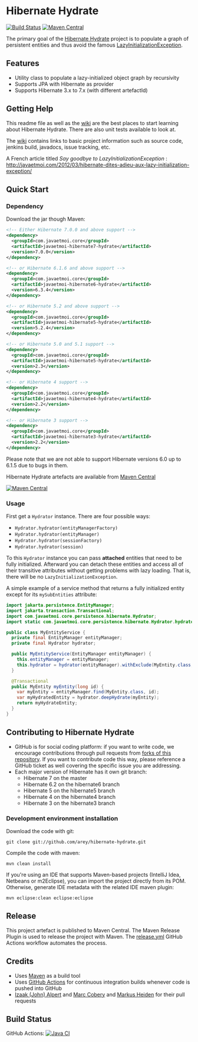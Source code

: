 # Hibernate Hydrate #

[![Build Status](https://github.com/arey/hibernate-hydrate/actions/workflows/build.yml/badge.svg)](https://github.com/arey/hibernate-hydrate/actions/workflows/build.yml)
[![Maven Central](https://maven-badges.herokuapp.com/maven-central/com.javaetmoi.core/javaetmoi-hibernate7-hydrate/badge.svg)](https://maven-badges.herokuapp.com/maven-central/com.javaetmoi.core/javaetmoi-hibernate7-hydrate)

The primary goal of the [Hibernate Hydrate](https://github.com/arey/hibernate-hydrate) project is to populate a graph of persistent entities and thus avoid the famous [LazyInitializationException](http://docs.jboss.org/hibernate/orm/3.6/javadocs/org/hibernate/LazyInitializationException.html).

## Features ##

* Utility class to populate a lazy-initialized object graph by recursivity
* Supports JPA with Hibernate as provider
* Supports Hibernate 3.x to 7.x (with different artefactId)

## Getting Help ##

This readme file as well as the [wiki](https://github.com/arey/hibernate-hydrate/wiki) are the best places to start learning about Hibernate Hydrate. 
There are also unit tests available to look at.

The [wiki](https://github.com/arey/hibernate-hydrate/wiki) contains links to basic project information such as source code, jenkins build, javadocs, issue tracking, etc.

A French article titled *Say goodbye to LazyInitializationException* : http://javaetmoi.com/2012/03/hibernate-dites-adieu-aux-lazy-initialization-exception/

## Quick Start ##

### Dependency ###

Download the jar though Maven:

```xml
<!-- Either Hibernate 7.0.0 and above support -->
<dependency>
  <groupId>com.javaetmoi.core</groupId>
  <artifactId>javaetmoi-hibernate7-hydrate</artifactId>
  <version>7.0.0</version>
</dependency> 

<!-- or Hibernate 6.1.6 and above support -->
<dependency>
  <groupId>com.javaetmoi.core</groupId>
  <artifactId>javaetmoi-hibernate6-hydrate</artifactId>
  <version>6.3.4</version>
</dependency> 

<!-- or Hibernate 5.2 and above support -->
<dependency>
  <groupId>com.javaetmoi.core</groupId>
  <artifactId>javaetmoi-hibernate5-hydrate</artifactId>
  <version>5.2.4</version>
</dependency> 

<!-- or Hibernate 5.0 and 5.1 support -->
<dependency>
  <groupId>com.javaetmoi.core</groupId>
  <artifactId>javaetmoi-hibernate5-hydrate</artifactId>
  <version>2.3</version>
</dependency> 

<!-- or Hibernate 4 support -->
<dependency>
  <groupId>com.javaetmoi.core</groupId>
  <artifactId>javaetmoi-hibernate4-hydrate</artifactId>
  <version>2.2</version>
</dependency> 

<!-- or Hibernate 3 support -->
<dependency>
  <groupId>com.javaetmoi.core</groupId>
  <artifactId>javaetmoi-hibernate3-hydrate</artifactId>
  <version>2.2</version>
</dependency> 
```

Please note that we are not able to support Hibernate versions 6.0 up to 6.1.5 due to bugs in them.

Hibernate Hydrate artefacts are available from [Maven Central](https://repo1.maven.org/maven2/com/javaetmoi/core/javaetmoi-hibernate7-hydrate/)

[![Maven Central](https://maven-badges.herokuapp.com/maven-central/com.javaetmoi.core/javaetmoi-hibernate7-hydrate/badge.svg)](https://maven-badges.herokuapp.com/maven-central/com.javaetmoi.core/javaetmoi-hibernate7-hydrate)

### Usage ###

First get a `Hydrator` instance. There are four possible ways:
* `Hydrator.hydrator(entityManagerFactory)`
* `Hydrator.hydrator(entityManager)`
* `Hydrator.hydrator(sessionFactory)`
* `Hydrator.hydrator(session)`

To this `Hydrator` instance you can pass **attached** entities that need to be fully initialized.
Afterward you can detach these entities and access all of their transitive attributes 
without getting problems with lazy loading. That is, there will be no `LazyInitializationException`.

A simple example of a service method that returns a fully initialized entity 
except for its `mySubEntities` attribute:

```java
import jakarta.persistence.EntityManager;
import jakarta.transaction.Transactional;
import com.javaetmoi.core.persistence.hibernate.Hydrator;
import static com.javaetmoi.core.persistence.hibernate.Hydrator.hydrator;

public class MyEntityService {
  private final EntityManager entityManager;
  private final Hydrator hydrator;

  public MyEntityService(EntityManager entityManager) {
    this.entityManager = entityManager;
    this.hydrator = hydrator(entityManager).withExclude(MyEntity.class, "mySubEntities");
  }

  @Transactional
  public MyEntity myEntity(long id) {
    var myEntity = entityManager.find(MyEntity.class, id);
    var myHydratedEntity = hydrator.deepHydrate(myEntity);
    return myHydrateEntity;
  }
}
```

## Contributing to Hibernate Hydrate ##

* GitHub is for social coding platform: if you want to write code, we encourage contributions through pull requests from [forks of this repository](http://help.github.com/forking/). 
  If you want to contribute code this way, please reference a GitHub ticket as well covering the specific issue you are addressing.
* Each major version of Hibernate has it own git branch: 
  * Hibernate 7 on the master
  * Hibernate 6.2 on the hibernate6 branch
  * Hibernate 5 on the hibernate5 branch
  * Hibernate 4 on the hibernate4 branch 
  * Hibernate 3 on the hibernate3 branch

### Development environment installation ###

Download the code with git:

``git clone git://github.com/arey/hibernate-hydrate.git``

Compile the code with maven:

``mvn clean install``

If you're using an IDE that supports Maven-based projects (IntelliJ Idea, Netbeans or m2Eclipse), you can import the project directly from its POM. 
Otherwise, generate IDE metadata with the related IDE maven plugin:

``mvn eclipse:clean eclipse:eclipse``

## Release

This project artefact is published to Maven Central.
The Maven Release Plugin is used to release the project with Maven.
The [release.yml](https://github.com/arey/hibernate-hydrate/actions/workflows/release.yml) GitHub Actions workflow automates the process.


## Credits ##

* Uses [Maven](http://maven.apache.org/) as a build tool
* Uses [GitHub Actions](https://github.com/features/actions) for continuous integration builds whenever code is pushed into GitHub
* [Izaak (John) Alpert](https://github.com/karlhungus) and [Marc Cobery](https://github.com/mcobery) and [Markus Heiden](https://github.com/markusheiden) for their pull requests
 

## Build Status ##

GitHub Actions: [![Java CI](https://github.com/arey/hibernate-hydrate/actions/workflows/build.yml/badge.svg)](https://github.com/arey/hibernate-hydrate/actions/workflows/build.yml)
